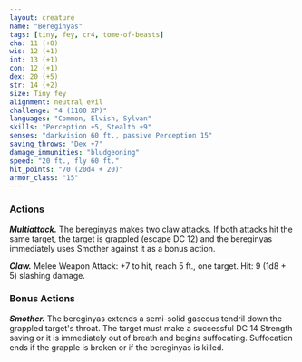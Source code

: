 ```yaml
---
layout: creature
name: "Bereginyas"
tags: [tiny, fey, cr4, tome-of-beasts]
cha: 11 (+0)
wis: 12 (+1)
int: 13 (+1)
con: 12 (+1)
dex: 20 (+5)
str: 14 (+2)
size: Tiny fey
alignment: neutral evil
challenge: "4 (1100 XP)"
languages: "Common, Elvish, Sylvan"
skills: "Perception +5, Stealth +9"
senses: "darkvision 60 ft., passive Perception 15"
saving_throws: "Dex +7"
damage_immunities: "bludgeoning"
speed: "20 ft., fly 60 ft."
hit_points: "70 (20d4 + 20)"
armor_class: "15"
---
```


### Actions

***Multiattack.*** The bereginyas makes two claw attacks. If both attacks hit the same target, the target is grappled (escape DC 12) and the bereginyas immediately uses Smother against it as a bonus action.

***Claw.*** Melee Weapon Attack: +7 to hit, reach 5 ft., one target. Hit: 9 (1d8 + 5) slashing damage.

### Bonus Actions

***Smother.*** The bereginyas extends a semi-solid gaseous tendril down the grappled target's throat. The target must make a successful DC 14 Strength saving or it is immediately out of breath and begins suffocating. Suffocation ends if the grapple is broken or if the bereginyas is killed.
